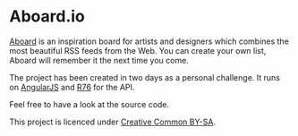 # Aboard.io
[Aboard](http://aboard.io) is an inspiration board for artists and designers which combines the most beautiful RSS feeds from the Web. You can create your own list, Aboard will remember it the next time you come.

The project has been created in two days as a personal challenge. It runs on [AngularJS](http://angularjs.org) and [R76](https://github.com/noclat/r76) for the API. 

Feel free to have a look at the source code. 

This project is licenced under [Creative Common BY-SA](http://creativecommons.org/licenses/by-sa/3.0).